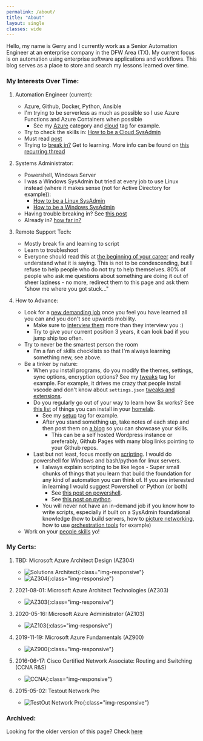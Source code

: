 ```yaml
---
permalink: /about/
title: "About"
layout: single
classes: wide
---
```


Hello, my name is Gerry and I currently work as a Senior Automation Engineer at an enterprise company in the DFW Area (TX). My current focus is on automation using enterprise software applications and workflows. This blog serves as a place to store and search my lessons learned over time.

### My Interests Over Time:

1. Automation Engineer (current):
   - Azure, Github, Docker, Python, Ansible
   - I'm trying to be serverless as much as possible so I use Azure Functions and Azure Containers when possible
     - See my [Azure](https://automationadmin.com/categories/#azure) category and [cloud](https://automationadmin.com/tags/#cloud) tag for example.
   - Try to check the skills in: [How to be a Cloud SysAdmin](https://automationadmin.com/2018/11/aws-sysadmin-guide/)
   - Must read [post](https://www.reddit.com/r/sysadmin/comments/cdlar7/psa_still_not_automating_still_at_risk/)
   - Trying to [break in?](https://roadmap.sh/devops) Get to learning. More info can be found on [this recurring thread](https://www.reddit.com/r/devops/comments/koijyu/monthly_getting_into_devops_thread_202101/)

2. Systems Administrator:
   - Powershell, Windows Server
   - I was a Windows SysAdmin but tried at every job to use Linux instead (where it makes sense (not for Active Directory for example)):
     - [How to be a Linux SysAdmin](https://automationadmin.com/2016/05/how-to-become-a-linux-sysadmin/)  
     - [How to be a Windows SysAdmin](https://automationadmin.com/2016/06/how-to-be-a-windows-sysadmin/)
   - Having trouble breaking in? See [this post](https://automationadmin.com/2016/05/breaking-into-sa-jobs/)
   - Already in? [how far in?](https://www.docs.google.com/spreadsheets/d/1FBr20VIOePQH2aAH2a_6irvdB1NOTHZaD8U5e2MOMiw/pub?output=html)

3. Remote Support Tech:
   - Mostly break fix and learning to script
   - Learn to troubleshoot
   - Everyone should read this at [the beginning of your career](http://www.catb.org/esr/faqs/smart-questions.html) and really understand what it is saying. This is not to be condescending, but I refuse to help people who do not try to help themselves. 80% of people who ask me questions about something are doing it out of sheer laziness - no more, redirect them to this page and ask them "show me where you got stuck..."

4. How to Advance:
   - Look for a [new demanding job](https://thedailywtf.com/articles/Up-or-Out-Solving-the-IT-Turnover-Crisis) once you feel you have learned all you can and you don't see upwards mobility.
     - Make sure to [interview them](https://automationadmin.com/2016/04/interview-questions/) more than they interview you :)
     - Try to give your current position 3 years, it can look bad if you jump ship too often.
   - Try to never be the smartest person the room
     - I'm a fan of skills checklists so that I'm always learning something new, see above.
   - Be a tinker by nature:
     - When you install programs, do you modify the themes, settings, sync options, encryption options? See my [tweaks](https://automationadmin.com/tags/#tweaks) tag for example. For example, it drives me crazy that people install vscode and don't know about `settings.json` [tweaks and extensions](https://github.com/gerryw1389/gerryw1389.github.io/blob/main/assets/code/vscode/settings-sync.json).
     - Do you regularly go out of your way to learn how $x works? See [this list](https://github.com/Kickball/awesome-selfhosted) of things you can install in your [homelab](https://automationadmin.com/tags/#test-lab).
       - See my [setup](https://automationadmin.com/tags/#setup) tag for example.
       - After you stand something up, take notes of each step and then post them on [a blog](https://automationadmin.com/2019/06/wordpress-to-jekyll/) so you can showcase your skills.
         - This can be a self hosted Wordpress instance or preferably, Github Pages with many blog links pointing to your Github repos.
     - Last but not least, focus mostly on [scripting](https://automationadmin.com/2020/02/importance-of-learning-scripting/). I would do powershell for Windows and bash/python for linux servers.
       - I always explain scripting to be like legos - Super small chunks of things that you learn that build the foundation for any kind of automation you can think of. If you are interested in learning I would suggest Powershell or Python (or both)
         - See [this post on powershell](https://automationadmin.com/2018/02/new-to-powershell/).
         - See [this post on python](https://automationadmin.com/2020/11/new-to-python).
       - You will never not have an in-demand job if you know how to write scripts, especially if built on a SysAdmin foundational knowledge (how to build servers, how to [picture networking](https://automationadmin.com/2020/08/basic-network-troubleshooting), how to use [orchestration tools](https://automationadmin.com/tags/#orchestration) for example)
   - Work on your [people skills](https://automationadmin.com/2016/05/people-skills/) yo!

### My Certs:

1. TBD: Microsoft Azure Architect Design (AZ304)
   - ![Solutions Architect](https://automationadmin.com/assets/images/uploads/certs/az303-az304.png){:class="img-responsive"}
   - ![AZ304](https://automationadmin.com/assets/images/uploads/certs/az304.png){:class="img-responsive"}

2. 2021-08-01: Microsoft Azure Architect Technologies (AZ303)
   - ![AZ303](https://automationadmin.com/assets/images/uploads/certs/az303.png){:class="img-responsive"}

3. 2020-05-16: Microsoft Azure Administrator (AZ103)
   - ![AZ103](https://automationadmin.com/assets/images/certs/az103.png){:class="img-responsive"}

4. 2019-11-19: Microsoft Azure Fundamentals (AZ900)
   - ![AZ900](https://automationadmin.com/assets/images/certs/az900.png){:class="img-responsive"}

5. 2016-06-17: Cisco Certified Network Associate: Routing and Switching (CCNA R&S)
   - ![CCNA](https://automationadmin.com/assets/images/certs/ccna.png){:class="img-responsive"}

6. 2015-05-02: Testout Network Pro
   - ![TestOut Network Pro](https://automationadmin.com/assets/images/certs/testout.png){:class="img-responsive"}

### Archived:

Looking for the older version of this page? Check [here](https://automationadmin.com/2016/01/archived-about-me)

